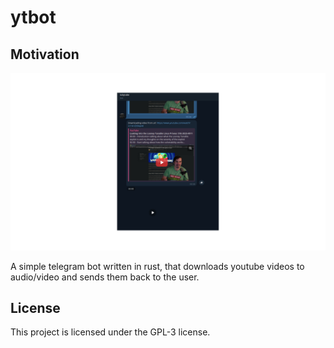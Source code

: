 # ytbot

## Motivation


![Telegram](./telegram.png)

A simple telegram bot written in rust,
that downloads youtube videos to audio/video and sends them back to the user.

## License

This project is licensed under the GPL-3 license.
